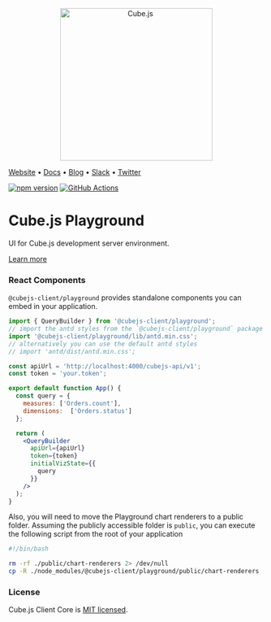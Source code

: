 <p align="center"><a href="https://cube.dev"><img src="https://i.imgur.com/zYHXm4o.png" alt="Cube.js" width="300px"></a></p>

[Website](https://cube.dev) • [Docs](https://cube.dev/docs) • [Blog](https://cube.dev/blog) • [Slack](https://slack.cube.dev) • [Twitter](https://twitter.com/thecubejs)

[![npm version](https://badge.fury.io/js/%40cubejs-backend%2Fserver.svg)](https://badge.fury.io/js/%40cubejs-backend%2Fserver)
[![GitHub Actions](https://github.com/cube-js/cube.js/workflows/Build/badge.svg)](https://github.com/cube-js/cube.js/actions?query=workflow%3ABuild+branch%3Amaster)

# Cube.js Playground

UI for Cube.js development server environment.

[Learn more](https://github.com/cube-js/cube.js#getting-started)

### React Components

`@cubejs-client/playground` provides standalone components you can embed in your application.

```jsx
import { QueryBuilder } from '@cubejs-client/playground';
// import the antd styles from the `@cubejs-client/playground` package as it overrides some variables
import '@cubejs-client/playground/lib/antd.min.css';
// alternatively you can use the default antd styles
// import 'antd/dist/antd.min.css';

const apiUrl = 'http://localhost:4000/cubejs-api/v1';
const token = 'your.token';

export default function App() {
  const query = {
    measures: ['Orders.count'],
    dimensions:  ['Orders.status']
  };

  return (
    <QueryBuilder
      apiUrl={apiUrl}
      token={token}
      initialVizState={{
        query
      }}
    />
  );
}
```

Also, you will need to move the Playground chart renderers to a public folder. Assuming the publicly accessible folder is `public`, you can execute the following script from the root of your application

```bash
#!/bin/bash

rm -rf ./public/chart-renderers 2> /dev/null
cp -R ./node_modules/@cubejs-client/playground/public/chart-renderers ./public
```

### License

Cube.js Client Core is [MIT licensed](./LICENSE).

